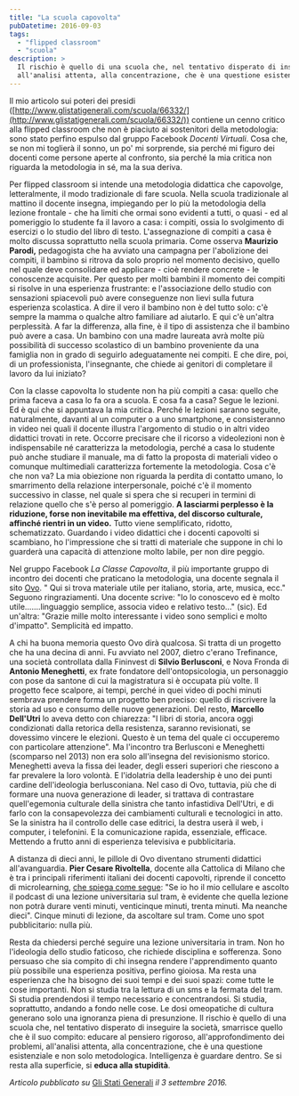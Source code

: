 ```yaml
---
title: "La scuola capovolta"
pubDatetime: 2016-09-03
tags: 
  - "flipped classroom"
  - "scuola"
description: >
  Il rischio è quello di una scuola che, nel tentativo disperato di inseguire la società, smarrisce quello che è il suo compito: educare al pensiero rigoroso, all'approfondimento dei problemi, 
  all'analisi attenta, alla concentrazione, che è una questione esistenziale e non solo metodologica. Intelligenza è guardare dentro. Se si resta alla superficie, si educa alla stupidità.
---
```


Il mio articolo sui poteri dei presidi ([http://www.glistatigenerali.com/scuola/66332/](http://www.glistatigenerali.com/scuola/66332/)) contiene un cenno critico alla flipped classroom che non è piaciuto ai sostenitori della metodologia: sono stato perfino espulso dal gruppo Facebook _Docenti Virtuali_. Cosa che, se non mi toglierà il sonno, un po' mi sorprende, sia perché mi figuro dei docenti come persone aperte al confronto, sia perché la mia critica non riguarda la metodologia in sé, ma la sua deriva.

Per flipped classroom si intende una metodologia didattica che capovolge, letteralmente, il modo tradizionale di fare scuola. Nella scuola tradizionale al mattino il docente insegna, impiegando per lo più la metodologia della lezione frontale - che ha limiti che ormai sono evidenti a tutti, o quasi - ed al pomeriggio lo studente fa il lavoro a casa: i compiti, ossia lo svolgimento di esercizi o lo studio del libro di testo. L'assegnazione di compiti a casa è molto discussa soprattutto nella scuola primaria. Come osserva **Maurizio Parodi,** pedagogista che ha avviato una campagna per l'abolizione dei compiti, il bambino si ritrova da solo proprio nel momento decisivo, quello nel quale deve consolidare ed applicare - cioè rendere concrete - le conoscenze acquisite. Per questo per molti bambini il momento dei compiti si risolve in una esperienza frustrante: e l'associazione dello studio con sensazioni spiacevoli può avere conseguenze non lievi sulla futura esperienza scolastica. A dire il vero il bambino non è del tutto solo: c'è sempre la mamma o qualche altro familiare ad aiutarlo. E qui c'è un'altra perplessità. A far la differenza, alla fine, è il tipo di assistenza che il bambino può avere a casa. Un bambino con una madre laureata avrà molte più possibilità di successo scolastico di un bambino proveniente da una famiglia non in grado di seguirlo adeguatamente nei compiti. E che dire, poi, di un professionista, l'insegnante, che chiede ai genitori di completare il lavoro da lui iniziato?

Con la classe capovolta lo studente non ha più compiti a casa: quello che prima faceva a casa lo fa ora a scuola. E cosa fa a casa? Segue le lezioni. Ed è qui che si appuntava la mia critica. Perché le lezioni saranno seguite, naturalmente, davanti al un computer o a uno smartphone, e consisteranno in video nei quali il docente illustra l'argomento di studio o in altri video didattici trovati in rete. Occorre precisare che il ricorso a videolezioni non è indispensabile né caratterizza la metodologia, perché a casa lo studente può anche studiare il manuale, ma di fatto la proposta di materiali video o comunque multimediali caratterizza fortemente la metodologia. Cosa c'è che non va? La mia obiezione non riguarda la perdita di contatto umano, lo smarrimento della relazione interpersonale, poiché c'è il momento successivo in classe, nel quale si spera che si recuperi in termini di relazione quello che s'è perso al pomeriggio. **A lasciarmi perplesso è la riduzione, forse non inevitabile ma effettiva, del discorso culturale, affinché rientri in un video.** Tutto viene semplificato, ridotto, schematizzato. Guardando i video didattici che i docenti capovolti si scambiano, ho l'impressione che si tratti di materiale che suppone in chi lo guarderà una capacità di attenzione molto labile, per non dire peggio.

Nel gruppo Facebook _La Classe Capovolta_, il più importante gruppo di incontro dei docenti che praticano la metodologia, una docente segnala il sito [Ovo](http://www.ovo.com/). " Qui si trova materiale utile per italiano, storia, arte, musica, ecc." Seguono ringraziamenti. Una docente scrive: "Io lo conoscevo ed è molto utile.......linguaggio semplice, associa video e relativo testo..." (sic). Ed un'altra: "Grazie mille molto interessante i video sono semplici e molto d'impatto". Semplicità ed impatto.

A chi ha buona memoria questo Ovo dirà qualcosa. Si tratta di un progetto che ha una decina di anni. Fu avviato nel 2007, dietro c'erano Trefinance, una società controllata dalla Fininvest di **Silvio Berlusconi**, e Nova Fronda di **Antonio Meneghetti**, ex frate fondatore dell'ontopsicologia, un personaggio con pose da santone di cui la magistratura si è occupata più volte. Il progetto fece scalpore, ai tempi, perché in quei video di pochi minuti sembrava prendere forma un progetto ben preciso: quello di riscrivere la storia ad uso e consumo delle nuove generazioni. Del resto, **Marcello Dell'Utri** lo aveva detto con chiarezza: "I libri di storia, ancora oggi condizionati dalla retorica della resistenza, saranno revisionati, se dovessimo vincere le elezioni. Questo è un tema del quale ci occuperemo con particolare attenzione". Ma l'incontro tra Berlusconi e Meneghetti (scomparso nel 2013) non era solo all'insegna del revisionismo storico. Meneghetti aveva la fissa dei leader, degli esseri superiori che riescono a far prevalere la loro volontà. E l'idolatria della leadership è uno dei punti cardine dell'ideologia berlusconiana. Nel caso di Ovo, tuttavia, più che di formare una nuova generazione di leader, si trattava di contrastare quell'egemonia culturale della sinistra che tanto infastidiva Dell'Utri, e di farlo con la consapevolezza dei cambiamenti culturali e tecnologici in atto. Se la sinistra ha il controllo delle case editrici, la destra userà il web, i computer, i telefonini. E la comunicazione rapida, essenziale, efficace. Mettendo a frutto anni di esperienza televisiva e pubblicitaria.

A distanza di dieci anni, le pillole di Ovo diventano strumenti didattici all'avanguardia. **Pier Cesare Rivoltella**, docente alla Cattolica di Milano che è tra i principali riferimenti italiani dei docenti capovolti, riprende il concetto di microlearning, [che spiega come segue](https://www.youtube.com/watch?v=gPiOYFedRqc): "Se io ho il mio cellulare e ascolto il podcast di una lezione universitaria sul tram, è evidente che quella lezione non potrà durare venti minuti, venticinque minuti, trenta minuti. Ma neanche dieci". Cinque minuti di lezione, da ascoltare sul tram. Come uno spot pubblicitario: nulla più.

Resta da chiedersi perché seguire una lezione universitaria in tram. Non ho l'ideologia dello studio faticoso, che richiede disciplina e sofferenza. Sono persuaso che sia compito di chi insegna rendere l'apprendimento quanto più possibile una esperienza positiva, perfino gioiosa. Ma resta una esperienza che ha bisogno dei suoi tempi e dei suoi spazi: come tutte le cose importanti. Non si studia tra la lettura di un sms e la fermata del tram. Si studia prendendosi il tempo necessario e concentrandosi. Si studia, soprattutto, andando a fondo nelle cose. Le dosi omeopatiche di cultura generano solo una ignoranza piena di presunzione. Il rischio è quello di una scuola che, nel tentativo disperato di inseguire la società, smarrisce quello che è il suo compito: educare al pensiero rigoroso, all'approfondimento dei problemi, all'analisi attenta, alla concentrazione, che è una questione esistenziale e non solo metodologica. Intelligenza è guardare dentro. Se si resta alla superficie, si **educa alla stupidità**.

_Articolo pubblicato su_ [Gli Stati Generali](http://www.glistatigenerali.com/scuola/66673/) _il 3 settembre 2016._
